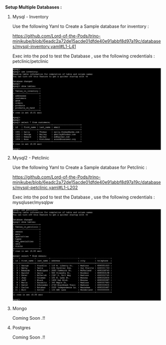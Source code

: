 **Setup Multiple Databases :**

1. Mysql - Inventory
   
    Use the following Yaml to Create a Sample database for inventory :

    https://github.com/Lord-of-the-Pods/trino-minikube/blob/6eadc2a72de15acde01dfde40e91abbf8d97a19c/databases/mysql-inventory.yaml#L1-L41

    Exec into the pod to test the Database , use the following credentials : petclinic/petclinic

    <img src="/images/mysql-inventory.png">
   

4. Mysql2 - Petclinic

     Use the following Yaml to Create a Sample database for Petclinic :

    https://github.com/Lord-of-the-Pods/trino-minikube/blob/6eadc2a72de15acde01dfde40e91abbf8d97a19c/databases/mysql-petclinic.yaml#L1-L202

   Exec into the pod to test the Database , use the following credentials : mysqluser/mysqlpw

    <img src="/images/mysql-petclinic.png">

4. Mongo

   Coming Soon .!!

6. Postgres

   Coming Soon .!!
